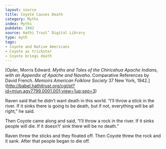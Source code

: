 ```yaml
---
layout: source
title: Coyote Causes Death
category: Myths
index: Myths
pubdate: 1942
source: Hathi Trust’ Digital Library
type: myth
tags:
- Coyote and Native Americans
- Coyote as trickster
- Coyote brings death
---
```


[Opler, Morris Edward. *Myths and Tales of the Chiricahua Apache Indians, with an Appendix of Apache and Navaho.* Comparative References by David French. *Memoirs American Folklore Society* 37 New York, 1942.] (http://babel.hathitrust.org/cgi/pt?id=miun.agy7799.0001.001;view=1up;seq=3)


Raven said that he didn’t want death in this world. “I’ll throw a stick in the river. If it sinks there is going to be death, but if not, everything will be all right,” he said.

Then Coyote came along and said, “I’ll throw a rock in the river. If it sinks people will die. If it doesn’t’ sink there will be no death.”

Raven threw the sticks and they floated off. Then Coyote threw the rock and it sank. After that people began to die off.
